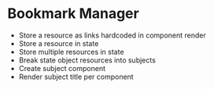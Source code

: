 # Bookmark Manager

* Store a resource as links hardcoded in component render
* Store a resource in state
* Store multiple resources in state
* Break state object resources into subjects
* Create subject component
* Render subject title per component